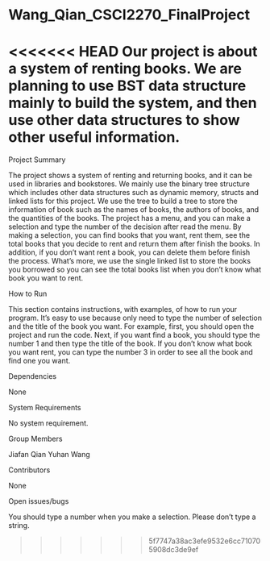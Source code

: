 # Wang_Qian_CSCI2270_FinalProject

<<<<<<< HEAD
Our project is about a system of renting books. We are planning to use BST data
structure mainly to build the system, and then use other data structures to
show other useful information.
=======
Project Summary 

The project shows a system of renting and returning books, and it can be used in libraries and bookstores. We mainly use the binary tree structure which includes other data structures such as dynamic memory, structs and linked lists for this project. We use the tree to build a tree to store the information of book such as the names of books, the authors of books, and the quantities of the books. The project has a menu, and you can make a selection and type the number of the decision after read the menu. By making a selection, you can find books that you want, rent them, see the total books that you decide to rent and return them after finish the books. In addition, if you don’t want rent a book, you can delete them before finish the process. What’s more, we use the single linked list to store the books you borrowed so you can see the total books list when you don’t know what book you want to rent. 


How to Run 

This section contains instructions, with examples, of how to run your program. 
It’s easy to use because only need to type the number of selection and the title of the book you want. For example, first, you should open the project and run the code. Next, if you want find a book, you should type the number 1 and then type the title of the book. If you don’t know what book you want rent, you can type the number 3 in order to see all the book and find one you want.

Dependencies 

None 

System Requirements 

No system requirement.
 
Group Members 

Jiafan Qian
Yuhan Wang 

Contributors 

None

Open issues/bugs 

You should type a number when you make a selection. Please don’t type a string. 
>>>>>>> 5f7747a38ac3efe9532e6cc710705908dc3de9ef
